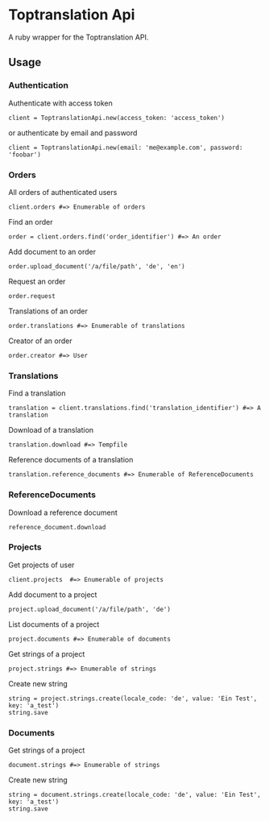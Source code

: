 # Toptranslation Api

A ruby wrapper for the Toptranslation API.

## Usage
### Authentication
Authenticate with access token

```
client = ToptranslationApi.new(access_token: 'access_token')
```

or authenticate by email and password

```
client = ToptranslationApi.new(email: 'me@example.com', password: 'foobar')
```

### Orders
All orders of authenticated users

```
client.orders #=> Enumerable of orders
```

Find an order

```
order = client.orders.find('order_identifier') #=> An order
```

Add document to an order

```
order.upload_document('/a/file/path', 'de', 'en')
```

Request an order

```
order.request
```

Translations of an order

```
order.translations #=> Enumerable of translations
```

Creator of an order

```
order.creator #=> User
```

### Translations
Find a translation

```
translation = client.translations.find('translation_identifier') #=> A translation
```

Download of a translation

```
translation.download #=> Tempfile
```

Reference documents of a translation

```
translation.reference_documents #=> Enumerable of ReferenceDocuments
```

### ReferenceDocuments
Download a reference document

```
reference_document.download
```

### Projects
Get projects of user

```
client.projects  #=> Enumerable of projects
```

Add document to a project

```
project.upload_document('/a/file/path', 'de')
```

List documents of a project

```
project.documents #=> Enumerable of documents
```

Get strings of a project

```
project.strings #=> Enumerable of strings
```

Create new string

```
string = project.strings.create(locale_code: 'de', value: 'Ein Test', key: 'a_test')
string.save
```

### Documents
Get strings of a project

```
document.strings #=> Enumerable of strings
```

Create new string

```
string = document.strings.create(locale_code: 'de', value: 'Ein Test', key: 'a_test')
string.save
```
